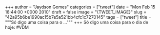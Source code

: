 
+++
author = "Jaydson Gomes"
categories = ["tweet"]
date = "Mon Feb 15 18:44:00 +0000 2010"
draft = false
image = "{TWEET_IMAGE}"
slug = "42a95b6be1990ac15b7e5a521bb4cfc1c7270145"
tags = ["tweet"]
title = """Só digo uma coisa para o ..."""
+++
Só digo uma coisa para o dia de hoje: #VDM
